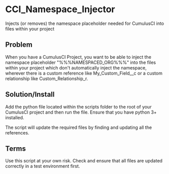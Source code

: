 # CCI_Namespace_Injector
Injects (or removes) the namespace placeholder needed for CumulusCI into files within your project

## Problem
When you have a CumulusCI Project, you want to be able to inject the namespace placeholder "%%%NAMESPACED_ORG%%%" into the files within your project which don't automatically inject the namespace, wherever there is a custom reference like My_Custom_Field__c or a custom relationship like Custom_Relationship_r. 

## Solution/Install
Add the python file located within the scripts folder to the root of your CumulusCI project and then run the file. Ensure that you have python 3+ installed.

The script will update the required files by finding and updating all the references.

## Terms

Use this script at your own risk. Check and ensure that all files are updated correctly in a test environment first.
